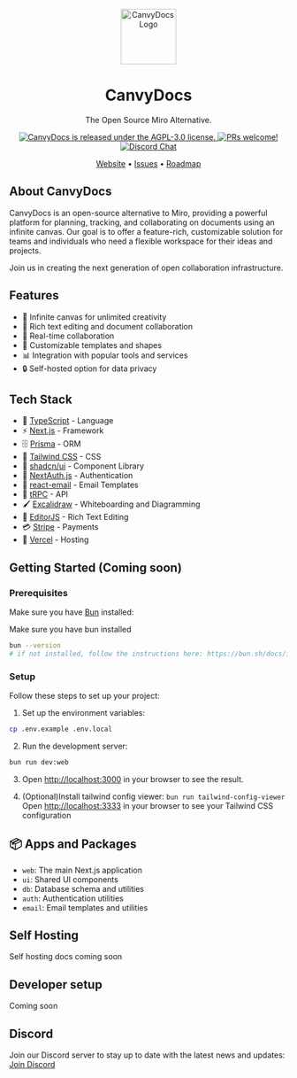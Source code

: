 <p align="center">
  <img src="https://github.com/canvydocs/canvydocs/blob/main/apps/nextjs/public/logo.svg" alt="CanvyDocs Logo" width="100" height="100">
</p>

<h1 align="center">CanvyDocs</h1>

<p align="center">
  The Open Source Miro Alternative.
</p>

<p align="center">
  <a href="https://github.com/canvydocs/canvydocs/blob/main/LICENSE">
    <img src="https://img.shields.io/badge/license-AGPL--3.0-blue.svg" alt="CanvyDocs is released under the AGPL-3.0 license." />
  </a>
  <a href="https://github.com/canvydocs/canvydocs/blob/main/CONTRIBUTING.md">
    <img src="https://img.shields.io/badge/PRs-welcome-brightgreen.svg" alt="PRs welcome!" />
  </a>
  <a href="https://discord.gg/Jn44PE98">
    <img src="https://img.shields.io/discord/1275590241926774856?color=7289da&label=discord&logo=discord&logoColor=white" alt="Discord Chat" />
  </a>
</p>

<p align="center">
  <a href="https://canvydocs.com">Website</a> •
  <a href="https://github.com/canvydocs/canvydocs/issues">Issues</a> •
  <a href="https://github.com/canvydocs/canvydocs/projects">Roadmap</a>
</p>

## About CanvyDocs

CanvyDocs is an open-source alternative to Miro, providing a powerful platform for planning, tracking, and collaborating on documents using an infinite canvas. Our goal is to offer a feature-rich, customizable solution for teams and individuals who need a flexible workspace for their ideas and projects.

Join us in creating the next generation of open collaboration infrastructure.

## Features

- 🚀 Infinite canvas for unlimited creativity
- 📝 Rich text editing and document collaboration
- 🔗 Real-time collaboration
- 🎨 Customizable templates and shapes
- 📊 Integration with popular tools and services
- 🔒 Self-hosted option for data privacy

## Tech Stack

- 🔷 [TypeScript](https://www.typescriptlang.org/) - Language
- ⚡ [Next.js](https://nextjs.org/) - Framework
- 🗄️ [Prisma](https://www.prisma.io/) - ORM
- 🎨 [Tailwind CSS](https://tailwindcss.com/) - CSS
- 🧱 [shadcn/ui](https://ui.shadcn.com/) - Component Library
- 🔐 [NextAuth.js](https://next-auth.js.org/) - Authentication
- 📧 [react-email](https://react.email/) - Email Templates
- 🔄 [tRPC](https://trpc.io/) - API
- 🖌️ [Excalidraw](https://excalidraw.com/) - Whiteboarding and Diagramming
- 📝 [EditorJS](https://editorjs.io/) - Rich Text Editing
- 💳 [Stripe](https://stripe.com/) - Payments
- 🚀 [Vercel](https://vercel.com/) - Hosting

## Getting Started (Coming soon)

### Prerequisites

Make sure you have [Bun](https://bun.sh/) installed:

Make sure you have bun installed

```bash
bun --version
# if not installed, follow the instructions here: https://bun.sh/docs/installation
```

### Setup

Follow these steps to set up your project:

1. Set up the environment variables:

```bash
cp .env.example .env.local

```

2. Run the development server:

```bash
bun run dev:web
```

3. Open [http://localhost:3000](http://localhost:3000) in your browser to see the result.

4. (Optional)Install tailwind config viewer: `bun run tailwind-config-viewer` Open [http://localhost:3333](http://localhost:3333) in your browser to see your Tailwind CSS configuration

## 📦 Apps and Packages

- `web`: The main Next.js application
- `ui`: Shared UI components
- `db`: Database schema and utilities
- `auth`: Authentication utilities
- `email`: Email templates and utilities

## Self Hosting

Self hosting docs coming soon

## Developer setup

Coming soon

## Discord

Join our Discord server to stay up to date with the latest news and updates: [Join Discord](https://discord.gg/canvydocs)

